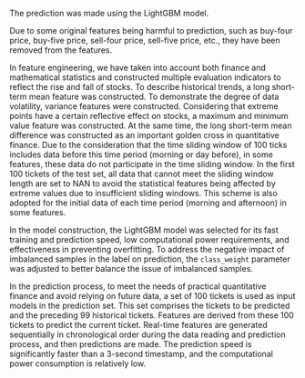 The prediction was made using the LightGBM model.

Due to some original features being harmful to prediction, such as buy-four price, buy-five price, sell-four price, sell-five price, etc., they have been removed from the features.

In feature engineering, we have taken into account both finance and mathematical statistics and constructed multiple evaluation indicators to reflect the rise and fall of stocks. To describe historical trends, a long short-term mean feature was constructed. To demonstrate the degree of data volatility, variance features were constructed. Considering that extreme points have a certain reflective effect on stocks, a maximum and minimum value feature was constructed. At the same time, the long short-term mean difference was constructed as an important golden cross in quantitative finance. Due to the consideration that the time sliding window of 100 ticks includes data before this time period (morning or day before), in some features, these data do not participate in the time sliding window. In the first 100 tickets of the test set, all data that cannot meet the sliding window length are set to NAN to avoid the statistical features being affected by extreme values due to insufficient sliding windows. This scheme is also adopted for the initial data of each time period (morning and afternoon) in some features.

In the model construction, the LightGBM model was selected for its fast training and prediction speed, low computational power requirements, and effectiveness in preventing overfitting. To address the negative impact of imbalanced samples in the label on prediction, the `class_weight` parameter was adjusted to better balance the issue of imbalanced samples.

In the prediction process, to meet the needs of practical quantitative finance and avoid relying on future data, a set of 100 tickets is used as input models in the prediction set. This set comprises the tickets to be predicted and the preceding 99 historical tickets. Features are derived from these 100 tickets to predict the current ticket. Real-time features are generated sequentially in chronological order during the data reading and prediction process, and then predictions are made. The prediction speed is significantly faster than a 3-second timestamp, and the computational power consumption is relatively low.
